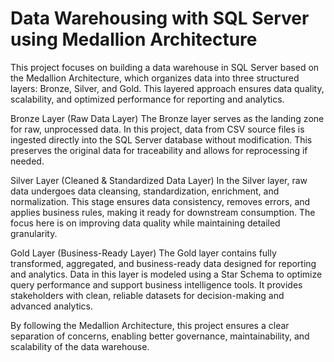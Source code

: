 # Data Warehousing with SQL Server using Medallion Architecture

This project focuses on building a data warehouse in SQL Server based on the Medallion Architecture, which organizes data into three structured layers: Bronze, Silver, and Gold. This layered approach ensures data quality, scalability, and optimized performance for reporting and analytics.

Bronze Layer (Raw Data Layer)
The Bronze layer serves as the landing zone for raw, unprocessed data. In this project, data from CSV source files is ingested directly into the SQL Server database without modification. This preserves the original data for traceability and allows for reprocessing if needed.

Silver Layer (Cleaned & Standardized Data Layer)
In the Silver layer, raw data undergoes data cleansing, standardization, enrichment, and normalization. This stage ensures data consistency, removes errors, and applies business rules, making it ready for downstream consumption. The focus here is on improving data quality while maintaining detailed granularity.

Gold Layer (Business-Ready Layer)
The Gold layer contains fully transformed, aggregated, and business-ready data designed for reporting and analytics. Data in this layer is modeled using a Star Schema to optimize query performance and support business intelligence tools. It provides stakeholders with clean, reliable datasets for decision-making and advanced analytics.

By following the Medallion Architecture, this project ensures a clear separation of concerns, enabling better governance, maintainability, and scalability of the data warehouse.
